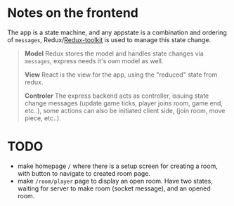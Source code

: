 # Notes on the frontend

The app is a state machine, and any appstate is a combination and ordering of `messages`, Redux/[Redux-toolkit](https://redux.js.org/introduction/why-rtk-is-redux-today) is used to manage this state change.


> **Model** Redux stores the model and handles state changes via `messages`, express needs it's own model as well.
>
> **View** React is the view for the app, using the "reduced" state from redux.
>
> **Controler** The express backend acts as controller, issuing state change messages (update game ticks, player joins room, game end, etc..), some actions can also be initiated client side, (join room, move piece, etc..).

# TODO

- make homepage `/` where there is a setup screen for creating a room, with button to navigate to created room page.
- make `/room/player` page to display an open room. Have two states, waiting for server to make room (socket message), and an opened room.
